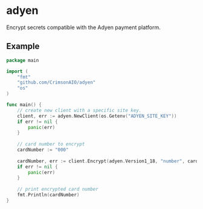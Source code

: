 # adyen
Encrypt secrets compatible with the Adyen payment platform.

## Example

```go
package main

import (
	"fmt"
	"github.com/CrimsonAIO/adyen"
	"os"
)

func main() {
	// create new client with a specific site key.
	client, err := adyen.NewClient(os.Getenv("ADYEN_SITE_KEY"))
	if err != nil {
		panic(err)
    }
    
    // card number to encrypt
    cardNumber := "000"
    
    cardNumber, err := client.Encrypt(adyen.Version1_18, "number", cardNumber)
    if err != nil {
    	panic(err)
    }
    
    // print encrypted card number
    fmt.Println(cardNumber)
}
```